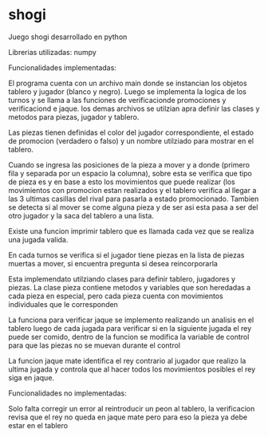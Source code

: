 # shogi
Juego shogi desarrollado en python 

Librerias utilizadas: numpy

Funcionalidades implementadas:

<p>

El programa cuenta con un archivo main donde se instancian los objetos tablero y jugador (blanco y negro). Luego se implementa la logica de los turnos y se llama a las funciones de verificacionde promociones y verificaciond e jaque. los demas archivos se utilzian apra definir las clases y metodos  para piezas, jugador y tablero.

Las piezas tienen definidas el color del jugador correspondiente, el estado de promocion (verdadero o falso) y un nombre utilziado para mostrar en el tablero.

Cuando se ingresa las posiciones de la pieza a mover y a donde (primero fila y separada por un espacio la columna), sobre esta se verifica que tipo de pieza es y en base a esto los movimientos que puede realizar (los movimientos con promocion estan realizados y el tablero verifica al llegar a las 3 ultimas casillas del rival para pasarla a estado promocionado. Tambien se detecta si al mover se come alguna pieza y de ser asi esta pasa a ser del otro jugador y la saca del tablero a una lista.

Existe una funcion imprimir tablero que es llamada cada vez que se realiza una jugada valida.

En cada turnos se verifica si el jugador tiene piezas en la lista de piezas muertas a mover, si encuentra pregunta si desea reincorporarla

Esta implemendato utilziando clases para definir tablero, jugadores y piezas. La clase pieza contiene metodos y variables que son heredadas a cada pieza en especial, pero cada pieza cuenta con movimientos individuales que le corresponden

La funciona para verificar jaque se implemento realizando un analisis en el tablero luego de cada jugada para verificar si en la siguiente jugada el rey puede ser comido, dentro de la funcion se modifica la variable de control para que las piezas no se muevan durante el control

La funcion jaque mate identifica el rey contrario al jugador que realizo la ultima jugada y controla que al hacer todos los movimientos posibles el rey siga en jaque.

</p> 

Funcionalidades no implementadas:

Solo falta corregir un error al reintroducir un peon al tablero, la verificacion revisa que el rey no queda en jaque mate pero para eso la pieza ya debe estar en el tablero

